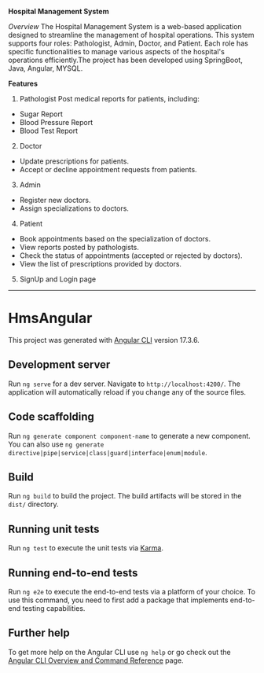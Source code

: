 **Hospital Management System**

*Overview*
The Hospital Management System is a web-based application designed to streamline the management of hospital operations. This system supports four roles: Pathologist, Admin, Doctor, and Patient. Each role has specific functionalities to manage various aspects of the hospital's operations efficiently.The project has been developed using SpringBoot, Java, Angular, MYSQL.

**Features**

1. Pathologist
Post medical reports for patients, including:
- Sugar Report
- Blood Pressure Report
- Blood Test Report

2. Doctor
- Update prescriptions for patients.
- Accept or decline appointment requests from patients.

3. Admin
- Register new doctors.
- Assign specializations to doctors.

4. Patient
- Book appointments based on the specialization of doctors.
- View reports posted by pathologists.
- Check the status of appointments (accepted or rejected by doctors).
- View the list of prescriptions provided by doctors.

5. SignUp and Login page



---------------------------------------------------------------------------------------------------------------------------------------------------------------------------------------------------------------------------------------------------------------------------------------------------------------------------------------------------------------------------------------------------------------------------------------------------------------------------------------------------------------------------------------------------------------------------------------------------------------------------------------------------------------












# HmsAngular

This project was generated with [Angular CLI](https://github.com/angular/angular-cli) version 17.3.6.

## Development server

Run `ng serve` for a dev server. Navigate to `http://localhost:4200/`. The application will automatically reload if you change any of the source files.

## Code scaffolding

Run `ng generate component component-name` to generate a new component. You can also use `ng generate directive|pipe|service|class|guard|interface|enum|module`.

## Build

Run `ng build` to build the project. The build artifacts will be stored in the `dist/` directory.

## Running unit tests

Run `ng test` to execute the unit tests via [Karma](https://karma-runner.github.io).

## Running end-to-end tests

Run `ng e2e` to execute the end-to-end tests via a platform of your choice. To use this command, you need to first add a package that implements end-to-end testing capabilities.

## Further help

To get more help on the Angular CLI use `ng help` or go check out the [Angular CLI Overview and Command Reference](https://angular.io/cli) page.
